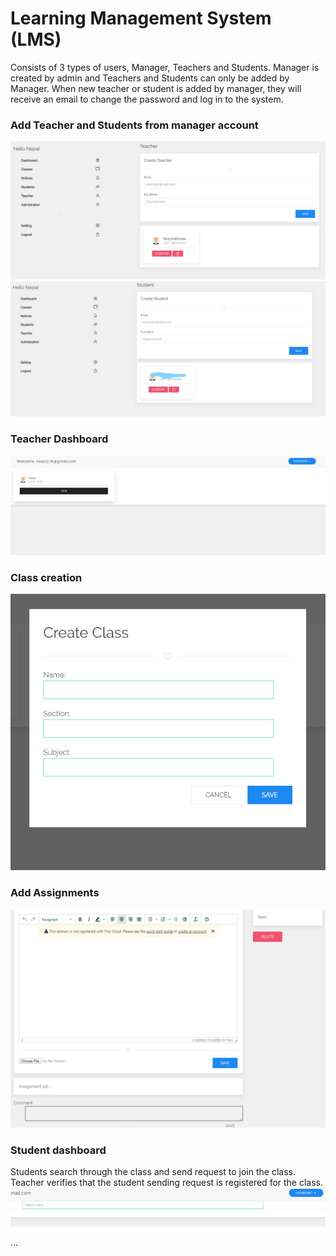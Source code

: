 # Learning Management System (LMS)

Consists of 3 types of users, Manager, Teachers and Students. Manager is created by admin and Teachers and Students can only be added by Manager. When new teacher or student is added by manager, they will receive an email to change the password and log in to the system.

### Add Teacher and Students from manager account 
<img src="gitImages/add_teachers.png" />
<img src="gitImages/add_student.png" />

### Teacher Dashboard 
<img src='gitImages/teacher_dashboard.png' />

### Class creation
<img src="gitImages/create_class.png" />

### Add Assignments
<img src="gitImages/create_assignments.png" />


### Student dashboard
Students search through the class and send request to join the class. Teacher verifies that the student sending request is registered for the class.
<img src="gitImages/student_dashboard.png" />

...
